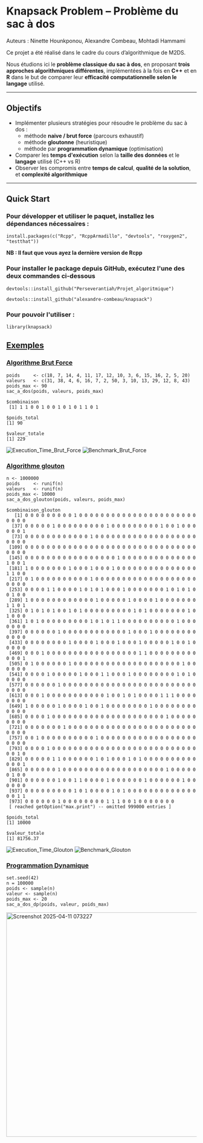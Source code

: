 # Knapsack Problem – Problème du sac à dos 
Auteurs : Ninette Hounkponou, Alexandre Combeau, Mohtadi Hammami

Ce projet a été réalisé dans le cadre du cours d’algorithmique de M2DS.

Nous étudions ici le **problème classique du sac à dos**, en proposant **trois approches algorithmiques différentes**, implémentées à la fois en **C++** et en **R** dans le but de comparer leur **efficacité computationnelle selon le langage** utilisé.

---

##  Objectifs

- Implémenter plusieurs stratégies pour résoudre le problème du sac à dos :
  - méthode **naive / brut force** (parcours exhaustif)
  - méthode **gloutonne** (heuristique)
  - méthode par **programmation dynamique** (optimisation)
- Comparer les **temps d'exécution** selon la **taille des données** et le **langage** utilisé (C++ vs R)
- Observer les compromis entre **temps de calcul**, **qualité de la solution**, et **complexité algorithmique**

---

## Quick Start
### Pour développer et utiliser le paquet, installez les dépendances nécessaires :

```install.packages(c("Rcpp", "RcppArmadillo", "devtools", "roxygen2", "testthat"))```

**NB : Il faut que vous ayez la dernière version de Rcpp**

### Pour installer le package depuis GitHub, exécutez l'une des deux commandes ci-dessous

```devtools::install_github("Perseverantiah/Projet_algoritmique")```

```devtools::install_github("alexandre-combeau/knapsack")```

### Pour pouvoir l'utiliser :

```library(knapsack)```

## [Exemples ](#-exemples)
### [Algorithme Brut Force](#-algo)

```{r BRUT_FORCE}
poids     <- c(18, 7, 14, 4, 11, 17, 12, 10, 3, 6, 15, 16, 2, 5, 20)
valeurs   <- c(31, 38, 4, 6, 16, 7, 2, 50, 3, 10, 13, 29, 12, 8, 43)
poids_max <- 90
sac_a_dos(poids, valeurs, poids_max)
```

```
$combinaison
 [1] 1 1 0 0 1 0 0 1 0 1 0 1 1 0 1

$poids_total
[1] 90

$valeur_totale
[1] 229
```

![Execution_Time_Brut_Force](https://github.com/user-attachments/assets/c7af7f08-61a6-49aa-978b-49138eb45f10)
![Benchmark_Brut_Force](https://github.com/user-attachments/assets/23c9d5b2-d842-4ab3-8456-67027899e8ec)

### [Algorithme glouton](#glouton)

```{r GLOUTON}
n <- 1000000
poids     <- runif(n)
valeurs   <- runif(n)
poids_max <- 10000
sac_a_dos_glouton(poids, valeurs, poids_max)
```

```
$combinaison_glouton
   [1] 0 0 0 0 0 0 0 0 0 1 0 0 0 0 0 0 0 0 0 0 0 0 0 0 0 0 0 0 0 0 0 0 0 0 0 0
  [37] 0 0 0 0 0 1 0 0 0 0 0 0 0 0 0 1 0 0 0 0 0 0 0 0 0 1 0 0 1 0 0 0 0 0 0 1
  [73] 0 0 0 0 0 0 0 0 0 0 0 0 1 0 0 0 0 0 0 0 0 0 0 0 0 0 0 0 0 0 0 0 0 0 0 0
 [109] 0 0 0 0 0 0 0 0 0 0 0 0 0 0 0 0 0 0 0 0 0 0 0 0 0 0 0 0 0 0 0 0 0 0 0 0
 [145] 0 0 0 0 0 0 0 0 0 0 0 0 0 0 0 0 0 1 0 0 0 0 0 0 0 0 0 0 0 0 0 0 1 0 0 1
 [181] 1 0 0 0 0 0 0 0 1 0 0 0 1 0 0 0 1 0 0 0 0 0 0 0 0 0 0 0 0 0 0 0 1 1 0 0
 [217] 0 1 0 0 0 0 0 0 0 0 0 0 1 0 0 0 0 0 0 0 0 0 0 0 0 0 0 0 0 0 0 0 0 0 0 0
 [253] 0 0 0 0 1 1 0 0 0 0 1 0 1 0 1 0 0 0 1 0 0 0 0 0 0 0 1 0 1 0 1 0 0 1 0 0
 [289] 1 0 0 0 0 0 0 0 0 0 0 0 0 1 0 0 0 0 0 1 0 0 0 0 1 0 0 0 0 0 0 0 1 1 0 1
 [325] 0 1 0 1 0 1 0 0 1 0 1 0 0 0 0 0 0 0 0 0 1 0 1 0 0 0 0 0 0 0 1 0 1 0 0 0
 [361] 1 0 1 0 0 0 0 0 0 0 0 0 1 0 1 0 1 1 0 0 0 0 0 0 0 0 0 0 1 0 0 0 0 0 0 0
 [397] 0 0 0 0 0 0 1 0 0 0 0 0 0 0 0 0 0 0 0 1 0 0 0 1 0 0 0 0 0 0 0 0 0 0 0 0
 [433] 0 0 0 0 0 0 0 0 1 0 0 0 0 1 0 0 0 1 0 0 0 1 0 0 0 0 0 1 0 0 1 0 0 0 0 0
 [469] 0 0 0 1 0 0 0 0 0 0 0 0 0 0 0 0 0 0 0 0 0 1 1 0 0 0 0 0 0 0 0 0 0 0 0 1
 [505] 0 1 0 0 0 0 0 0 1 0 0 0 0 0 0 0 0 0 0 0 0 0 0 0 0 0 0 0 0 1 0 0 0 0 0 0
 [541] 0 0 0 0 1 0 0 0 0 0 1 0 0 0 1 1 0 0 0 1 0 0 0 0 0 0 0 0 1 0 1 0 0 0 0 0
 [577] 0 0 0 0 0 0 1 0 0 0 0 0 0 0 0 0 0 0 0 0 0 0 0 0 0 0 0 0 0 0 0 0 0 0 0 0
 [613] 0 0 0 1 0 0 0 0 0 0 0 0 0 0 0 1 0 0 1 0 1 0 0 0 0 1 1 1 0 0 0 0 0 0 0 0
 [649] 1 0 0 0 0 0 1 0 0 0 0 1 0 0 1 0 0 0 0 0 0 0 0 1 0 0 0 0 0 0 0 0 0 0 0 0
 [685] 0 0 0 0 1 0 0 0 0 0 0 0 0 0 0 0 0 0 0 0 0 0 0 0 0 0 1 0 0 0 0 0 0 0 0 0
 [721] 0 0 0 0 0 0 0 1 0 0 0 0 0 0 0 0 0 0 0 0 0 0 0 0 0 0 0 0 0 0 0 0 0 0 0 0
 [757] 0 0 1 0 0 0 0 0 0 0 0 0 0 1 0 0 0 0 0 0 0 0 0 0 0 0 0 0 0 0 0 0 0 0 0 0
 [793] 0 0 0 0 1 0 0 0 0 0 0 0 0 0 0 0 0 0 0 0 0 0 0 0 0 0 0 0 0 0 0 0 0 0 1 0
 [829] 0 0 0 0 0 1 1 0 0 0 0 0 0 1 0 1 0 0 0 1 0 1 0 0 0 0 0 0 0 0 0 0 0 0 0 1
 [865] 0 0 0 0 0 0 1 0 0 0 0 0 0 0 0 0 0 0 0 0 0 0 0 0 0 0 1 0 0 0 0 0 0 1 0 0
 [901] 0 0 0 0 0 0 1 0 0 1 1 0 0 0 0 1 0 0 0 0 0 0 1 0 0 0 0 0 0 1 0 0 0 0 0 0
 [937] 0 0 0 0 0 0 0 0 0 1 0 1 0 0 0 0 1 0 1 0 0 0 0 0 0 0 0 0 0 0 0 0 0 0 1 1
 [973] 0 0 0 0 0 0 1 0 0 0 0 0 0 0 0 1 1 1 0 0 1 0 0 0 0 0 0 0
 [ reached getOption("max.print") -- omitted 999000 entries ]

$poids_total
[1] 10000

$valeur_totale
[1] 81756.37
```

![Execution_Time_Glouton](https://github.com/user-attachments/assets/cfc297f7-ca78-499e-9a63-61abb88fddaf)
![Benchmark_Glouton](https://github.com/user-attachments/assets/e9fa16f2-3780-42ca-8150-7080012d247f)

### [Programmation Dynamique](#dyn)

```{r}
set.seed(42)
n = 100000
poids <- sample(n)
valeur <- sample(n)
poids_max <- 20
sac_a_dos_dp(poids, valeur, poids_max)

```
<img width="593" alt="Screenshot 2025-04-11 073227" src="https://github.com/user-attachments/assets/c7eec800-3290-466b-aeeb-d4f0f028cee3" />
